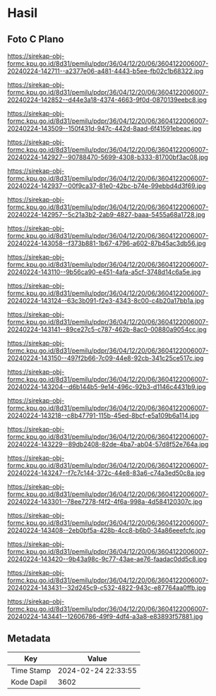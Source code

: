 # Hasil

## Foto C Plano

https://sirekap-obj-formc.kpu.go.id/8d31/pemilu/pdpr/36/04/12/20/06/3604122006007-20240224-142711--a2377e06-a481-4443-b5ee-fb02c1b68322.jpg

https://sirekap-obj-formc.kpu.go.id/8d31/pemilu/pdpr/36/04/12/20/06/3604122006007-20240224-142852--d44e3a18-4374-4663-9f0d-0870139eebc8.jpg

https://sirekap-obj-formc.kpu.go.id/8d31/pemilu/pdpr/36/04/12/20/06/3604122006007-20240224-143509--150f431d-947c-442d-8aad-6f41591ebeac.jpg

https://sirekap-obj-formc.kpu.go.id/8d31/pemilu/pdpr/36/04/12/20/06/3604122006007-20240224-142927--90788470-5699-4308-b333-81700bf3ac08.jpg

https://sirekap-obj-formc.kpu.go.id/8d31/pemilu/pdpr/36/04/12/20/06/3604122006007-20240224-142937--00f9ca37-81e0-42bc-b74e-99ebbd4d3f69.jpg

https://sirekap-obj-formc.kpu.go.id/8d31/pemilu/pdpr/36/04/12/20/06/3604122006007-20240224-142957--5c21a3b2-2ab9-4827-baaa-5455a68a1728.jpg

https://sirekap-obj-formc.kpu.go.id/8d31/pemilu/pdpr/36/04/12/20/06/3604122006007-20240224-143058--f373b881-1b67-4796-a602-87b45ac3db56.jpg

https://sirekap-obj-formc.kpu.go.id/8d31/pemilu/pdpr/36/04/12/20/06/3604122006007-20240224-143110--9b56ca90-e451-4afa-a5cf-3748d14c6a5e.jpg

https://sirekap-obj-formc.kpu.go.id/8d31/pemilu/pdpr/36/04/12/20/06/3604122006007-20240224-143124--63c3b091-f2e3-4343-8c00-c4b20a17bb1a.jpg

https://sirekap-obj-formc.kpu.go.id/8d31/pemilu/pdpr/36/04/12/20/06/3604122006007-20240224-143141--89ce27c5-c787-462b-8ac0-00880a9054cc.jpg

https://sirekap-obj-formc.kpu.go.id/8d31/pemilu/pdpr/36/04/12/20/06/3604122006007-20240224-143150--497f2b66-7c09-44e8-92cb-341c25ce517c.jpg

https://sirekap-obj-formc.kpu.go.id/8d31/pemilu/pdpr/36/04/12/20/06/3604122006007-20240224-143204--d6b144b5-9e14-496c-92b3-d1146c4431b9.jpg

https://sirekap-obj-formc.kpu.go.id/8d31/pemilu/pdpr/36/04/12/20/06/3604122006007-20240224-143218--c8b47791-115b-45ed-8bcf-e5a109b6a114.jpg

https://sirekap-obj-formc.kpu.go.id/8d31/pemilu/pdpr/36/04/12/20/06/3604122006007-20240224-143229--89db2408-82de-4ba7-ab04-57d8f52e764a.jpg

https://sirekap-obj-formc.kpu.go.id/8d31/pemilu/pdpr/36/04/12/20/06/3604122006007-20240224-143247--f7c7c144-372c-44e8-83a6-c74a3ed50c8a.jpg

https://sirekap-obj-formc.kpu.go.id/8d31/pemilu/pdpr/36/04/12/20/06/3604122006007-20240224-143301--78ee7278-f4f2-4f6a-998a-4d584120307c.jpg

https://sirekap-obj-formc.kpu.go.id/8d31/pemilu/pdpr/36/04/12/20/06/3604122006007-20240224-143408--2eb0bf5a-428b-4cc8-b6b0-34a86eeefcfc.jpg

https://sirekap-obj-formc.kpu.go.id/8d31/pemilu/pdpr/36/04/12/20/06/3604122006007-20240224-143420--9b43a98c-9c77-43ae-ae76-faadac0dd5c8.jpg

https://sirekap-obj-formc.kpu.go.id/8d31/pemilu/pdpr/36/04/12/20/06/3604122006007-20240224-143431--32d245c9-c532-4822-943c-e87764aa0ffb.jpg

https://sirekap-obj-formc.kpu.go.id/8d31/pemilu/pdpr/36/04/12/20/06/3604122006007-20240224-143441--12606786-49f9-4df4-a3a8-e83893f57881.jpg


## Metadata

| Key        | Value               |
| ---------- | ------------------- |
| Time Stamp | 2024-02-24 22:33:55 |
| Kode Dapil | 3602                |




